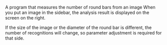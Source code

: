 A program that measures the number of round bars from an image
When you put an image in the sidebar, the analysis result is displayed on the screen on the right.

If the size of the image or the diameter of the round bar is different, the number of recognitions will change, 
so parameter adjustment is required for that side.
